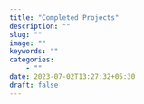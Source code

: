 ```yaml
---
title: "Completed Projects"
description: ""
slug: ""
image: ""
keywords: ""
categories: 
    - ""
date: 2023-07-02T13:27:32+05:30
draft: false
---
```

